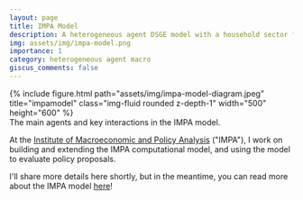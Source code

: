 ```yaml
---
layout: page
title: IMPA Model
description: A heterogeneous agent DSGE model with a household sector featuring overlapping generations, uninsurable income risk, and savings in stocks and bonds
img: assets/img/impa-model.png
importance: 1
category: heterogeneous agent macro
giscus_comments: false
---
```


<div class="row">
    <div class="col-sm mt-3 mt-md-0" style="display: flex; justify-content: center;">
        {% include figure.html path="assets/img/impa-model-diagram.jpeg" title="impamodel" class="img-fluid rounded z-depth-1" width="500" height="600" %}
    </div>
</div>
<div class="caption">
    The main agents and key interactions in the IMPA model.
</div>

At the [Institute of Macroeconomic and Policy Analysis](https://impa.american.edu/) ("IMPA"), I work on building and extending the IMPA computational model, and using the model to evaluate policy proposals.

I'll share more details here shortly, but in the meantime, you can read more about the IMPA model [here](https://impa.american.edu/impa-model/)!
